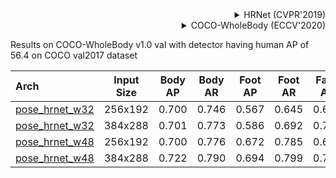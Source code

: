 <!-- [ALGORITHM] -->

<details>
<summary align="right">HRNet (CVPR'2019)</summary>

```bibtex
@inproceedings{sun2019deep,
  title={Deep high-resolution representation learning for human pose estimation},
  author={Sun, Ke and Xiao, Bin and Liu, Dong and Wang, Jingdong},
  booktitle={Proceedings of the IEEE conference on computer vision and pattern recognition},
  pages={5693--5703},
  year={2019}
}
```

</details>

<!-- [DATASET] -->

<details>
<summary align="right">COCO-WholeBody (ECCV'2020)</summary>

```bibtex
@inproceedings{jin2020whole,
  title={Whole-Body Human Pose Estimation in the Wild},
  author={Jin, Sheng and Xu, Lumin and Xu, Jin and Wang, Can and Liu, Wentao and Qian, Chen and Ouyang, Wanli and Luo, Ping},
  booktitle={Proceedings of the European Conference on Computer Vision (ECCV)},
  year={2020}
}
```

</details>

Results on COCO-WholeBody v1.0 val with detector having human AP of 56.4 on COCO val2017 dataset

| Arch  | Input Size | Body AP | Body AR | Foot AP | Foot AR | Face AP | Face AR  | Hand AP | Hand AR | Whole AP | Whole AR | ckpt | log |
| :---- | :--------: | :-----: | :-----: | :-----: | :-----: | :-----: | :------: | :-----: | :-----: | :------: |:-------: |:------: | :------: |
| [pose_hrnet_w32](/configs/wholebody/2d_kpt_sview_rgb_img/topdown_heatmap/coco-wholebody/hrnet_w32_coco_wholebody_256x192.py)  | 256x192 | 0.700 | 0.746 | 0.567 | 0.645 | 0.637 | 0.688 | 0.473 | 0.546 | 0.553 | 0.626 | [ckpt](https://download.openmmlab.com/mmpose/top_down/hrnet/hrnet_w32_coco_wholebody_256x192-853765cd_20200918.pth) | [log](https://download.openmmlab.com/mmpose/top_down/hrnet/hrnet_w32_coco_wholebody_256x192_20200918.log.json) |
| [pose_hrnet_w32](/configs/wholebody/2d_kpt_sview_rgb_img/topdown_heatmap/coco-wholebody/hrnet_w32_coco_wholebody_384x288.py)  | 384x288 | 0.701 | 0.773 | 0.586 | 0.692 | 0.727 | 0.783 | 0.516 | 0.604 | 0.586 | 0.674 | [ckpt](https://download.openmmlab.com/mmpose/top_down/hrnet/hrnet_w32_coco_wholebody_384x288-78cacac3_20200922.pth) | [log](https://download.openmmlab.com/mmpose/top_down/hrnet/hrnet_w32_coco_wholebody_384x288_20200922.log.json) |
| [pose_hrnet_w48](/configs/wholebody/2d_kpt_sview_rgb_img/topdown_heatmap/coco-wholebody/hrnet_w48_coco_wholebody_256x192.py)  | 256x192 | 0.700 | 0.776 | 0.672 | 0.785 | 0.656 | 0.743 | 0.534 | 0.639 | 0.579 | 0.681 | [ckpt](https://download.openmmlab.com/mmpose/top_down/hrnet/hrnet_w48_coco_wholebody_256x192-643e18cb_20200922.pth) | [log](https://download.openmmlab.com/mmpose/top_down/hrnet/hrnet_w48_coco_wholebody_256x192_20200922.log.json) |
| [pose_hrnet_w48](/configs/wholebody/2d_kpt_sview_rgb_img/topdown_heatmap/coco-wholebody/hrnet_w48_coco_wholebody_384x288.py)  | 384x288 | 0.722 | 0.790 | 0.694 | 0.799 | 0.777 | 0.834 | 0.587 | 0.679 | 0.631 | 0.716 | [ckpt](https://download.openmmlab.com/mmpose/top_down/hrnet/hrnet_w48_coco_wholebody_384x288-6e061c6a_20200922.pth) | [log](https://download.openmmlab.com/mmpose/top_down/hrnet/hrnet_w48_coco_wholebody_384x288_20200922.log.json) |
